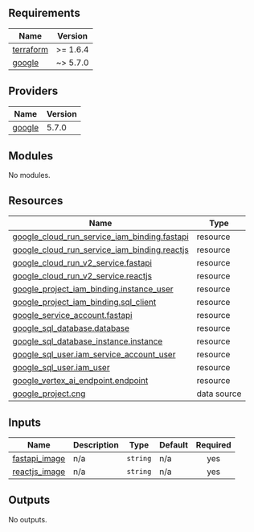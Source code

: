 <!-- BEGIN_TF_DOCS -->
## Requirements

| Name | Version |
|------|---------|
| <a name="requirement_terraform"></a> [terraform](#requirement\_terraform) | >= 1.6.4 |
| <a name="requirement_google"></a> [google](#requirement\_google) | ~> 5.7.0 |

## Providers

| Name | Version |
|------|---------|
| <a name="provider_google"></a> [google](#provider\_google) | 5.7.0 |

## Modules

No modules.

## Resources

| Name | Type |
|------|------|
| [google_cloud_run_service_iam_binding.fastapi](https://registry.terraform.io/providers/hashicorp/google/latest/docs/resources/cloud_run_service_iam_binding) | resource |
| [google_cloud_run_service_iam_binding.reactjs](https://registry.terraform.io/providers/hashicorp/google/latest/docs/resources/cloud_run_service_iam_binding) | resource |
| [google_cloud_run_v2_service.fastapi](https://registry.terraform.io/providers/hashicorp/google/latest/docs/resources/cloud_run_v2_service) | resource |
| [google_cloud_run_v2_service.reactjs](https://registry.terraform.io/providers/hashicorp/google/latest/docs/resources/cloud_run_v2_service) | resource |
| [google_project_iam_binding.instance_user](https://registry.terraform.io/providers/hashicorp/google/latest/docs/resources/project_iam_binding) | resource |
| [google_project_iam_binding.sql_client](https://registry.terraform.io/providers/hashicorp/google/latest/docs/resources/project_iam_binding) | resource |
| [google_service_account.fastapi](https://registry.terraform.io/providers/hashicorp/google/latest/docs/resources/service_account) | resource |
| [google_sql_database.database](https://registry.terraform.io/providers/hashicorp/google/latest/docs/resources/sql_database) | resource |
| [google_sql_database_instance.instance](https://registry.terraform.io/providers/hashicorp/google/latest/docs/resources/sql_database_instance) | resource |
| [google_sql_user.iam_service_account_user](https://registry.terraform.io/providers/hashicorp/google/latest/docs/resources/sql_user) | resource |
| [google_sql_user.iam_user](https://registry.terraform.io/providers/hashicorp/google/latest/docs/resources/sql_user) | resource |
| [google_vertex_ai_endpoint.endpoint](https://registry.terraform.io/providers/hashicorp/google/latest/docs/resources/vertex_ai_endpoint) | resource |
| [google_project.cng](https://registry.terraform.io/providers/hashicorp/google/latest/docs/data-sources/project) | data source |

## Inputs

| Name | Description | Type | Default | Required |
|------|-------------|------|---------|:--------:|
| <a name="input_fastapi_image"></a> [fastapi\_image](#input\_fastapi\_image) | n/a | `string` | n/a | yes |
| <a name="input_reactjs_image"></a> [reactjs\_image](#input\_reactjs\_image) | n/a | `string` | n/a | yes |

## Outputs

No outputs.
<!-- END_TF_DOCS -->